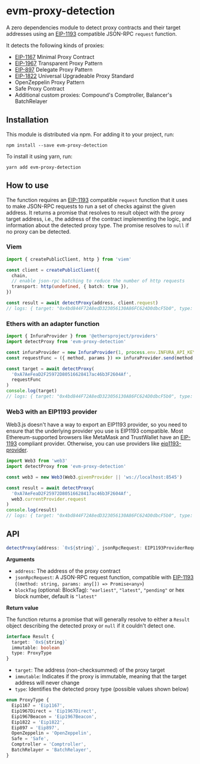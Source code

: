 # evm-proxy-detection

A zero dependencies module to detect proxy contracts and their target addresses using an [EIP-1193](https://eips.ethereum.org/EIPS/eip-1193) compatible JSON-RPC `request` function.

It detects the following kinds of proxies:

- [EIP-1167](https://eips.ethereum.org/EIPS/eip-1167) Minimal Proxy Contract
- [EIP-1967](https://eips.ethereum.org/EIPS/eip-1967) Transparent Proxy Pattern
- [EIP-897](https://eips.ethereum.org/EIPS/eip-897) Delegate Proxy Pattern
- [EIP-1822](https://eips.ethereum.org/EIPS/eip-1822) Universal Upgradeable Proxy Standard
- OpenZeppelin Proxy Pattern
- Safe Proxy Contract
- Additional custom proxies: Compound's Comptroller, Balancer's BatchRelayer

## Installation

This module is distributed via npm. For adding it to your project, run:

```
npm install --save evm-proxy-detection
```

To install it using yarn, run:

```
yarn add evm-proxy-detection
```

## How to use

The function requires an [EIP-1193](https://eips.ethereum.org/EIPS/eip-1193) compatible `request` function that it uses to make JSON-RPC requests to run a set of checks against the given address.
It returns a promise that resolves to result object with the proxy target address, i.e., the address of the contract implementing the logic, and information about the detected proxy type.
The promise resolves to `null` if no proxy can be detected.

### Viem

```ts
import { createPublicClient, http } from 'viem'

const client = createPublicClient({
  chain,
  // enable json-rpc batching to reduce the number of http requests
  transport: http(undefined, { batch: true }),
})

const result = await detectProxy(address, client.request)
// logs: { target: "0x4bd844F72A8edD323056130A86FC624D0dbcF5b0", type: 'Eip1967', immutable: false }
```

### Ethers with an adapter function

```ts
import { InfuraProvider } from '@ethersproject/providers'
import detectProxy from 'evm-proxy-detection'

const infuraProvider = new InfuraProvider(1, process.env.INFURA_API_KEY)
const requestFunc = ({ method, params }) => infuraProvider.send(method, params)

const target = await detectProxy(
  '0xA7AeFeaD2F25972D80516628417ac46b3F2604Af',
  requestFunc
)
console.log(target)
// logs: { target: "0x4bd844F72A8edD323056130A86FC624D0dbcF5b0", type: 'Eip1967', immutable: false }
```

### Web3 with an EIP1193 provider

Web3.js doesn't have a way to export an EIP1193 provider, so you need to ensure that the underlying provider you use is EIP1193 compatible. Most Ethereum-supported browsers like MetaMask and TrustWallet have an [EIP-1193](https://eips.ethereum.org/EIPS/eip-1193) compliant provider.
Otherwise, you can use providers like [eip1193-provider](https://www.npmjs.com/package/eip1193-provider).

```ts
import Web3 from 'web3'
import detectProxy from 'evm-proxy-detection'

const web3 = new Web3(Web3.givenProvider || 'ws://localhost:8545')

const result = await detectProxy(
  '0xA7AeFeaD2F25972D80516628417ac46b3F2604Af',
  web3.currentProvider.request
)
console.log(result)
// logs: { target: "0x4bd844F72A8edD323056130A86FC624D0dbcF5b0", type: 'Eip1967', immutable: false }
```

## API

```ts
detectProxy(address: `0x${string}`, jsonRpcRequest: EIP1193ProviderRequestFunc, blockTag?: BlockTag): Promise<Result | null>
```

**Arguments**

- `address`: The address of the proxy contract
- `jsonRpcRequest`: A JSON-RPC request function, compatible with [EIP-1193](https://eips.ethereum.org/EIPS/eip-1193) (`(method: string, params: any[]) => Promise<any>`)
- `blockTag` (optional: BlockTag): `"earliest"`, `"latest"`, `"pending"` or hex block number, default is `"latest"`

**Return value**

The function returns a promise that will generally resolve to either a `Result` object describing the detected proxy or `null` if it couldn't detect one.

```ts
interface Result {
  target: `0x${string}`
  immutable: boolean
  type: ProxyType
}
```

- `target`: The address (non-checksummed) of the proxy target
- `immutable`: Indicates if the proxy is immutable, meaning that the target address will never change
- `type`: Identifies the detected proxy type (possible values shown below)

```ts
enum ProxyType {
  Eip1167 = 'Eip1167',
  Eip1967Direct = 'Eip1967Direct',
  Eip1967Beacon = 'Eip1967Beacon',
  Eip1822 = 'Eip1822',
  Eip897 = 'Eip897',
  OpenZeppelin = 'OpenZeppelin',
  Safe = 'Safe',
  Comptroller = 'Comptroller',
  BatchRelayer = 'BatchRelayer',
}
```
